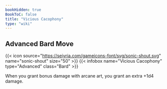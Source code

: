 ```yaml
---
bookHidden: true
BookToC: false
title: "Vicious Cacophony"
type: "wiki"
---
```

## Advanced Bard Move
{{< icon source="https://seiyria.com/gameicons-font/svg/sonic-shout.svg" name="sonic-shout" size="50" >}}
{{< infobox name="Vicious Cacophony" type="Advanced" class="Bard" >}}

When you grant bonus damage with arcane art, you grant an extra +1d4 damage.